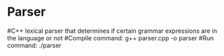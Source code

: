# Parser
#C++ lexical parser that determines if certain grammar expressions are in the language or not
#Compile command: g++ parser.cpp -o parser
#Run command: ./parser
